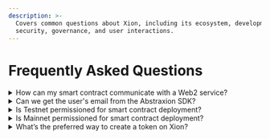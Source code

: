 ```yaml
---
description: >-
  Covers common questions about Xion, including its ecosystem, development,
  security, governance, and user interactions.
---
```


# Frequently Asked Questions



<details>

<summary>How can my smart contract communicate with a Web2 service?</summary>

Due to the deterministic nature of blockchains, a smart contract on Xion cannot interact with the web directly. The most common way to enable this is via an Oracle. The Pyth Oracle was available on Testnet-1 and is being worked on for Testnet-2, though it is currently limited to pricing data. Alternatively, you can create a custom Oracle service where a Web2 backend fetches data from an external API and submits transactions to the smart contract to store the data on-chain which can then be accessed by your contracts.

</details>

<details>

<summary>Can we get the user's email from the Abstraxion SDK?</summary>

No, you cannot access the user’s email from the Abstraxion SDK, as the Abstraxion library does not have access to it either. However, you can request the user’s email as part of your new user onboarding process.

</details>

<details>

<summary>Is Testnet permissioned for smart contract deployment?</summary>

No, the testnet is fully permissionless, allowing anyone to deploy and instantiate contracts.

</details>

<details>

<summary>Is Mainnet permissioned for smart contract deployment?</summary>

Yes, Mainnet is permissioned, requiring governance approval for contract deployment. However, once a contract is deployed, anyone can create an instance of that contract if it permits. You can find a list of such contracts along with their respective CODE IDs [here](https://github.com/burnt-labs/contracts).

</details>

<details>

<summary>What’s the preferred way to create a token on Xion?</summary>

We recommend using our **Token Factory** module for creating tokens. You can find details on why it’s the preferred method, along with instructions on creating, managing, and using tokens within your dApps, [here](https://docs.burnt.com/xion/developers/learn-and-build/token-factory).

</details>

